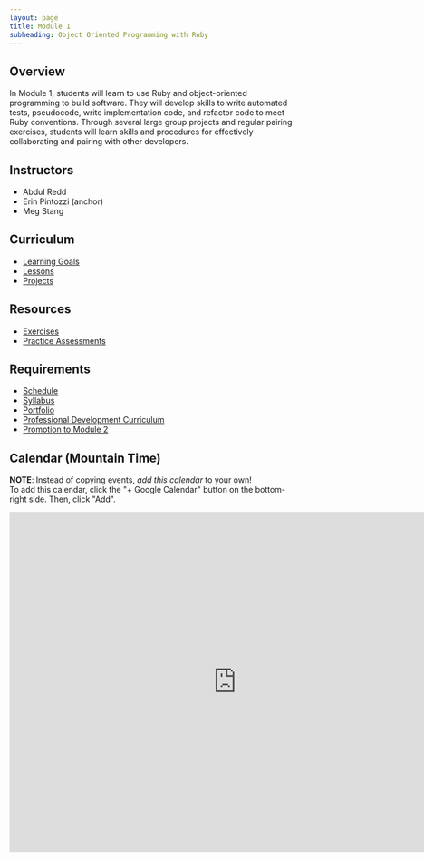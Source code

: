 ```yaml
---
layout: page
title: Module 1
subheading: Object Oriented Programming with Ruby
---
```


## Overview

In Module 1, students will learn to use Ruby and object-oriented programming to build software. They will develop skills to write automated tests, pseudocode, write implementation code, and refactor code to meet Ruby conventions. Through several large group projects and regular pairing exercises, students will learn skills and procedures for effectively collaborating and pairing with other developers.

## Instructors

* Abdul Redd
* Erin Pintozzi (anchor)
* Meg Stang

## Curriculum

* [Learning Goals](./learning_goals)
* [Lessons](./lessons)
* [Projects](./projects)

## Resources

* [Exercises](./exercises)
* [Practice Assessments](./practice_assessments)

## Requirements

* [Schedule](./schedule)
* [Syllabus](./syllabus)
* [Portfolio](./portfolios)
* [Professional Development Curriculum](https://careerdev.turing.edu/module_one/)
* [Promotion to Module 2](./promotion)

## Calendar (Mountain Time)
**NOTE**: Instead of copying events, _add this calendar_ to your own! <br>
To add this calendar, click the "+ Google Calendar" button on the bottom-right side. Then, click "Add".

<iframe src="https://calendar.google.com/calendar/embed?src=casimircreative.com_59k8msrrc2ddhcv787vubvp0s4@group.calendar.google.com&ctz=America/Denver&mode=week" style="border: 0" width="800" height="600" frameborder="0" scrolling="no"></iframe>
